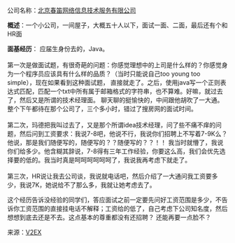 公司名称：[北京春笛网络信息技术服务有限公司](http://www.chundi.com/)

**概述**：一个小公司，一间屋子，大概五十人以下，面试一面、二面，最后还有个和HR面

**面基经历**：
应届生身份去的，Java。<br><br>
第一次是做面试题，有很奇葩的问题：你感觉理想中的上司是什么样的？你感觉身为一个程序员应该具有什么样的品质？（当时只能说自己too young too simple），现在如果看到这种面试题，
直接就走了。之后，使用java写一个正则表达式匹配，匹配一个txt中所有属于邮箱格式的字符串，也不算难。好嘛，就过去了，然后又是所谓的技术经理面。
聊天聊的挺愉快的，中间跟他胡吹了一大通。整个下午都待在那个公司了，三个多小时，错过了搜房网的面试时间。
<br><br>
第二次，玛德把我叫过去了，又是那个所谓idea技术经理，问了些不痛不痒的问题，然后问到工资要求：我说7-8吧，他说不行，我说你们招聘上不写着7-9K么？他说，那是我们随便写的，随便写的？？随便写的？？！！
我当时就懵了，我说你们给多少。他含糊其辞说，7-8得有三年工作经验，你要这么高，我们会优先选择要的低的。我当时真是呵呵呵呵呵呵了，我说我再考虑下就走了。
<br><br>
第三次，HR说让我去公司谈，我说就电话吧，然后介绍了一大通问我工资要多少，我说7K，她说给不了那么多，我就让她考虑去了。

这个经历告诉没经验的同学们，答应面试之前一定要先问好工资范围是多少，不告诉你工资范围的直接挂电话不解释；工资给的低了，自己考虑下公司知名度，然后想想到底去还是不去。这点基本的尊重都没有还招聘？
还能再要一点脸不？

来源：[V2EX](https://www.v2ex.com/t/219346#reply22)
